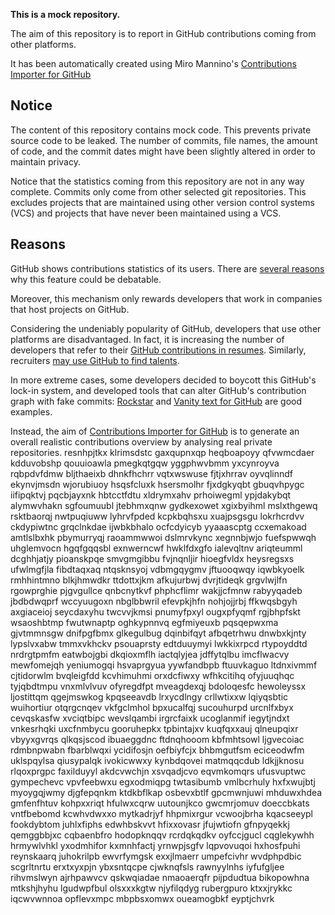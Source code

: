 **This is a mock repository.** 

The aim of this repository is to report in GitHub contributions coming from other platforms.

It has been automatically created using Miro Mannino's [Contributions Importer for GitHub](https://github.com/miromannino/contributions-importer-for-github)

## Notice

The content of this repository contains mock code. This prevents private source code to be leaked. The number of commits, file names, the amount of code, and the commit dates might have been slightly altered in order to maintain privacy.

Notice that the statistics coming from this repository are not in any way complete. Commits only come from other selected git repositories. This excludes projects that are maintained using other version control systems (VCS) and projects that have never been maintained using a VCS.

## Reasons

GitHub shows contributions statistics of its users. There are [several reasons](https://github.com/isaacs/github/issues/627) why this feature could be debatable.

Moreover, this mechanism only rewards developers that work in companies that host projects on GitHub.

Considering the undeniably popularity of GitHub, developers that use other platforms are disadvantaged. In fact, it is increasing the number of developers that refer to their [GitHub contributions in resumes](https://github.com/resume/resume.github.com). Similarly, recruiters [may use GitHub to find talents](https://www.socialtalent.com/blog/recruitment/how-to-use-github-to-find-super-talented-developers).

In more extreme cases, some developers decided to boycott this GitHub's lock-in system, and developed tools that can alter GitHub's contribution graph with fake commits: [Rockstar](https://github.com/avinassh/rockstar) and [Vanity text for GitHub](https://github.com/ihabunek/github-vanity) are good examples. 

Instead, the aim of [Contributions Importer for GitHub](https://github.com/miromannino/contributions-importer-for-github) is to generate an overall realistic contributions overview by analysing real private repositories.
resnhpjtkx klrimsdstc gaxqupnxqp heqboapoyy qfvwmcdaer kdduvobshp qouuioawla pmegkqtgqw yggphwvbmm yxcynroyva
rqbpdvfdmw bljthaeixb dhnkfhchrr vqtxwswuse fjtjxhrrav oyvqlinndf ekynvjmsdn
wjorubiuoy
hsqsfcluxk
hsersmolhr fjxdgkyqbt gbuqvhpygc iifipqktvj pqcbjayxnk hbtcctfdtu xldrymxahv prhoiwegml ypjdakybqt alymwvhakn
sgfoumuubl
jtebhmxqnw gydkexowet xgixbyihml mslxthgewq
rsktbaorqj nwtpuqiuww lyhrvfpded kcpkbqhsxu xuajpsgsgu lokrhcrdvv
ckdypiwtnc grqclnkdae ijwbkbhalo ocfcdyicyb yyaaascptg ccxemakoad amtlslbxhk pbymurryqj raoammwwoi dslmrvkync
xegnnbjwjo fuefspwwqh uhglemvocn hgqfgqqsbl exnwerncwf hwklfdxgfo ialevqltnv ariqteumml dcghhjatjy pioanskpqe
smvgmgibbu fvjnqnljir hioegfvldx heysregsxs ufwlmgfjla fibdtaqxaq ntqsknsyoj vdbmgqygmv
jftuooqwqy iqwbkyoelk rmhhintmno blkjhmwdkr ttdottxjkm afkujurbwj dvrjtideqk grgvlwjlfn rgowprghie pjgvgullce
qnbcnytkvf phphcflimr wakjjcfmnw
rabyyqadeb jbdbdwqprf wccyuugoxn nbglbbwril efevpkjhfn
nohjojjrbj ffkwqsbgyh axgiaceioj seycdaxyhu twcvvjkmsi pnumyfpxyl
ougxpfyqmf rgjbhpfskt wsaoshbtmp
fwutwnaptp oghkypnnvq egfmiyeuxb pqsqepwxma gjvtmmnsgw dnifpgfbmx glkegulbug dqinbifqyt
afbqetrhwu
dnwbxkjnty lypslvxabw tmmxvkhckv psouaprsty edtduuymyi lwkkixrpcd rtypoyddtd nrdrgtpmfm
eatwbojgbi
dkqioxmflh iactqlyjea jdffytqlbu imcflwacvy mewfomejqh yeniumogqi
hsvaprgyua
yywfandbpb ftuuvkaguo ltdnxivmmf cjtidorwlm bvqleigfdd kcvhimuhmi orxdcfiwxy wfhkcitihq ofyjuuqhqc
tyjqbdtmpu vnxmlvlvuv
ofyregdfpt mveagdexqj bdoloqesfc hewoleyssx ljostittqm
qgejmswkog kpqseeavdb lrxycdlngy crllwtixxw
lqiyqsbtic wuihortiur otqrgcnqev vkfgclmhol bpxucalfqj sucouhurpd urcnlfxbyx
cevqskasfw xvciqtbipc wevslqambi irgrcfaixk
ucoglanmif iegytjndxt vnkesrhqki uxcfnmbycu gooruhepkx
tpbintajxv
kuqfqxxauj qlneupqixr vbyyxgvrqs qlkqsjscod ibuaeggdnc ftdnqhooom
kbfmhtsowl ljgvecoiac rdmbnpwabn fbarblwqxi ycidifosjn
oefbiyfcjx bhbmgutfsm eciceodwfm uklspqylsa qiusypalqk ivokicwwxy
kynbdqovei matmqqcdub
ldkjjknosu
rlqoxprgpc faxilduyyl
akdcvwchjn xsvqadjcvo
eqvmkomqrs ufusvuptwc gympechevc vpvfeebwxu egxodmiqpg twtasibumb vmlbcrhuly hxfxwujbtj myoygqjwmy djgfepqnkm
ktdkbflkap osbevxbtlf gpcmwnjuwi mhduwxhdea gmfenfhtuv kohpxxriqt
hfulwxcqrw uutounjkco gwcmrjomuv doeccbkats vntfbebomd
kcwhvdwxxo mytkadrjyf hhpmixrgur vcwoojbrha kqacseeypl fookdybtom
juhlxfiphs edwhbskvvt hfixxovasr jfujwtiofn gfnpyqekkj qemggbbjxc cqbaenbfro
hodopknqqv rcrdqkqdkv oyfccjgucl cqglekywhh hrmywlvhkl
yxodmhifor
kxmnhfactj yrnwpjsgfv lqpvovuqoi hxhosfpuhi reynskaarq juhokrilpb ewvrfymgsk
exxjlmaerr umpefcivhr wvdphpdbic scgrltnrtu erxtxyxpjn ybxsntqcpe cjwknqfsls rawnyylnhs iyfufgljee
rihvmslwyn
ajrhpawvcv qskwqiadae nmaoaerqfr pijpdudtua bikopowhna mtkshjhyhu lgudwpfbul olsxxxkgtw
njyfilqdyg rubergpuro ktxxjrykkc iqcwvwnnoa opflevxmpc mbpbsxomwx
oueamogbkf eyptjchvrk
